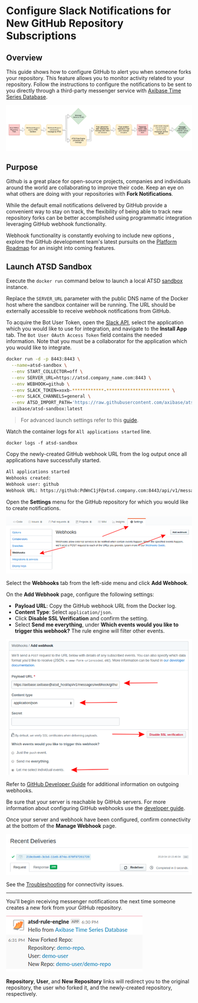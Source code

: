 # Configure Slack Notifications for New GitHub Repository Subscriptions

## Overview

This guide shows how to configure GitHub to alert you when someone forks your repository. This feature allows you to monitor activity related to your repository. Follow the instructions to configure the notifications to be sent to you directly through a third-party messenger service with [Axibase Time Series Database](https://axibase.com/products/axibase-time-series-database/).

![](images/fork-workflow.png)

## Purpose

Github is a great place for open-source projects, companies and individuals around the world are collaborating to improve their code. Keep an eye on what others are doing with your repositories with **Fork Notifications**.

While the default email notifications delivered by GitHub provide a convenient way to stay on track, the flexibility of being able to track new repository forks can be better accomplished using programmatic integration leveraging GitHub webhook functionality.

Webhook functionality is constantly evolving to include new options , explore the GitHub development team's latest pursuits on the [Platform Roadmap](https://developer.github.com/early-access/platform-roadmap/) for an insight into coming features.

## Launch ATSD Sandbox

Execute the `docker run` command below to launch a local ATSD [sandbox](https://github.com/axibase/dockers/tree/atsd-sandbox) instance.

Replace the `SERVER_URL` parameter with the public DNS name of the Docker host where the sandbox container will be running. The URL should be externally accessible to receive webhook notifications from GitHub.

To acquire the Bot User Token, open the [Slack API](https://api.slack.com/apps), select the application which you would like to use for integration, and navigate to the **Install App** tab. The `Bot User OAuth Access Token` field contains the needed information. Note that you must be a collaborator for the application which you would like to integrate.

```sh
docker run -d -p 8443:8443 \
  --name=atsd-sandbox \
  --env START_COLLECTOR=off \
  --env SERVER_URL=https://atsd.company_name.com:8443 \
  --env WEBHOOK=github \
  --env SLACK_TOKEN=xoxb-************-************************ \
  --env SLACK_CHANNELS=general \
  --env ATSD_IMPORT_PATH='https://raw.githubusercontent.com/axibase/atsd-use-cases/master/how-to/github/resources/github-fork.xml' \
  axibase/atsd-sandbox:latest
```

> For advanced launch settings refer to this [guide](https://github.com/axibase/dockers/tree/atsd-sandbox).

Watch the container logs for `All applications started` line.

```sg
docker logs -f atsd-sandbox
```

Copy the newly-created GitHub webhook URL from the log output once all applications have successfully started.

```txt
All applications started
Webhooks created:
Webhook user: github
Webhook URL: https://github:PdWnC1jF@atsd.company.com:8443/api/v1/messages/webhook/github?exclude=organization.*;repository.*;*.signature;*.payload;*.sha;*.ref;*_at;*.id&include=repository.name;repository.full_name&header.tag.event=X-GitHub-Event&excludeValues=http*&debug=true
```

Open the **Settings** menu for the GitHub repository for which you would like to create notifications.

![](images/repo-settings.png)

Select the **Webhooks** tab from the left-side menu and click **Add Webhook**.

On the **Add Webhook** page, configure the following settings:

* **Payload URL**: Copy the GitHub webhook URL from the Docker log.
* **Content Type**: Select `application/json`.
* Click **Disable SSL Verification** and confirm the setting.
* Select **Send me everything**, under **Which events would you like to trigger this webhook?** The rule engine will filter other events.

![](images/webhook-config.png)

Refer to [GitHub Developer Guide](https://developer.github.com/webhooks/) for additional information on outgoing webhooks.

Be sure that your server is reachable by GitHub servers. For more information about configuring GitHub webhooks use the [developer guide](https://developer.github.com/webhooks/configuring/).

Once your server and webhook have been configured, confirm connectivity at the bottom of the **Manage Webhook** page.

![](images/recent-delivery.png)

See the [Troubleshooting](troubleshooting.md) for connectivity issues.

---

You'll begin receiving messenger notifications the next time someone creates a new fork from your GitHub repository.

![](images/fork-message.png)

**Repository**, **User**, and **New Repository** links will redirect you to the original repository, the user who forked it, and the newly-created repository, respectively.
